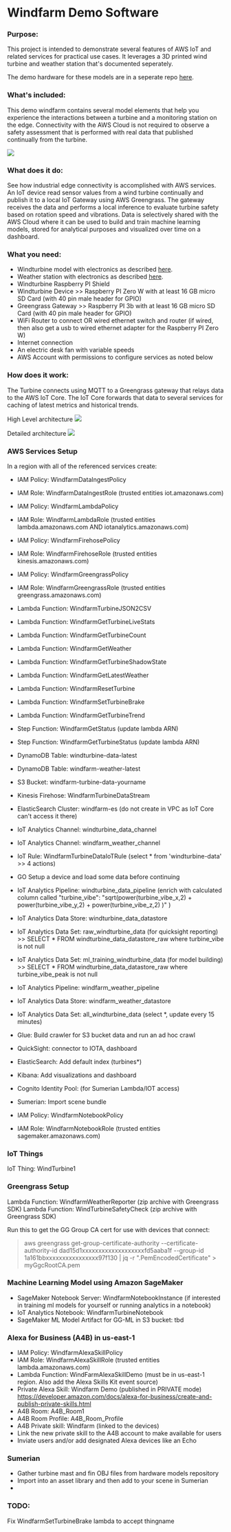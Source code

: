 # Windfarm Demo Software

### Purpose:
This project is intended to demonstrate several features of AWS IoT and related services for practical use cases. It leverages a 3D printed wind turbine and weather station that's documented seperately.

The demo hardware for these models are in a seperate repo [here](https://github.com/KevinOleniczak/Windfarm-hardware).

### What's included:
This demo windfarm contains several model elements that help you experience the interactions between a turbine and a monitoring station on the edge. Connectivity with the AWS Cloud is not required to observe a safety assessment that is performed with real data that published continually from the turbine.

![](windfarm_demo.jpg)

### What does it do:
See how industrial edge connectivity is accomplished with AWS services. An IoT device read sensor values from a wind turbine continually and publish it to a local IoT Gateway using AWS Greengrass. The gateway receives the data and performs a local inference to evaluate turbine safety based on rotation speed and vibrations. Data is selectively shared with the AWS Cloud where it can be used to build and train machine learning models, stored for analytical purposes and visualized over time on a dashboard.

### What you need:
* Windturbine model with electronics as described [here](https://github.com/KevinOleniczak/Windfarm-hardware/blob/master/turbine/turbine.md).
* Weather station with electronics as described [here](https://github.com/KevinOleniczak/Windfarm-hardware/blob/master/wx-station/wx-station.md).
* Windturbine Raspberry PI Shield
* Windturbine Device >> Raspberry PI Zero W with at least 16 GB micro SD Card (with 40 pin male header for GPIO)
* Greengrass Gateway >> Raspberry PI 3b with at least 16 GB micro SD Card (with 40 pin male header for GPIO)
* WiFi Router to connect OR wired ethernet switch and router (if wired, then also get a usb to wired ethernet adapter for the Raspberry PI Zero W)
* Internet connection
* An electric desk fan with variable speeds
* AWS Account with permissions to configure services as noted below

### How does it work:
The Turbine connects using MQTT to a Greengrass gateway that relays data to the AWS IoT Core. The IoT Core forwards that data to several services for caching of latest metrics and historical trends.

High Level architecture
![](high_level_arch.png)

Detailed architecture
![](detailed_arch.png)

### AWS Services Setup
In a region with all of the referenced services create:
* IAM Policy: WindfarmDataIngestPolicy
* IAM Role: WindfarmDataIngestRole (trusted entities iot.amazonaws.com)
* IAM Policy: WindfarmLambdaPolicy
* IAM Role: WindfarmLambdaRole (trusted entities lambda.amazonaws.com AND iotanalytics.amazonaws.com)
* IAM Policy: WindfarmFirehosePolicy
* IAM Role: WindfarmFirehoseRole (trusted entities kinesis.amazonaws.com)
* IAM Policy: WindfarmGreengrassPolicy
* IAM Role: WindfarmGreengrassRole (trusted entities greengrass.amazonaws.com)
* Lambda Function: WindfarmTurbineJSON2CSV
* Lambda Function: WindfarmGetTurbineLiveStats
* Lambda Function: WindfarmGetTurbineCount
* Lambda Function: WindfarmGetWeather
* Lambda Function: WindfarmGetTurbineShadowState
* Lambda Function: WindfarmGetLatestWeather
* Lambda Function: WindfarmResetTurbine
* Lambda Function: WindfarmSetTurbineBrake
* Lambda Function: WindfarmGetTurbineTrend
* Step Function: WindfarmGetStatus (update lambda ARN)
* Step Function: WindfarmGetTurbineStatus (update lambda ARN)
* DynamoDB Table: windturbine-data-latest
* DynamoDB Table: windfarm-weather-latest
* S3 Bucket: windfarm-turbine-data-yourname
* Kinesis Firehose: WindfarmTurbineDataStream
* ElasticSearch Cluster: windfarm-es (do not create in VPC as IoT Core can't access it there)
* IoT Analytics Channel: windturbine_data_channel
* IoT Analytics Channel: windfarm_weather_channel
* IoT Rule: WindfarmTurbineDataIoTRule (select * from 'windturbine-data' >> 4 actions)
* GO Setup a device and load some data before continuing


* IoT Analytics Pipeline: windturbine_data_pipeline (enrich with calculated column called "turbine_vibe": "sqrt(power(turbine_vibe_x,2) + power(turbine_vibe_y,2)  + power(turbine_vibe_z,2) )"  )
* IoT Analytics Data Store: windturbine_data_datastore
* IoT Analytics Data Set: raw_windturbine_data (for quicksight reporting) >> SELECT * FROM windturbine_data_datastore_raw where turbine_vibe is not null
* IoT Analytics Data Set: ml_training_windturbine_data (for model building) >> SELECT * FROM windturbine_data_datastore_raw where turbine_vibe_peak is not null
* IoT Analytics Pipeline: windfarm_weather_pipeline
* IoT Analytics Data Store: windfarm_weather_datastore
* IoT Analytics Data Set: all_windturbine_data (select *, update every 15 minutes)
* Glue: Build crawler for S3 bucket data and run an ad hoc crawl
* QuickSight: connector to IOTA, dashboard
* ElasticSearch: Add default index (turbines*)
* Kibana: Add visualizations and dashboard
* Cognito Identity Pool: (for Sumerian Lambda/IOT access)
* Sumerian: Import scene bundle

* IAM Policy: WindfarmNotebookPolicy
* IAM Role: WindfarmNotebookRole (trusted entities sagemaker.amazonaws.com)

### IoT Things
IoT Thing: WindTurbine1

### Greengrass Setup
Lambda Function: WindfarmWeatherReporter (zip archive with Greengrass SDK)
Lambda Function: WindTurbineSafetyCheck (zip archive with Greengrass SDK)


Run this to get the GG Group CA cert for use with devices that connect:
> aws greengrass get-group-certificate-authority --certificate-authority-id dad15d1xxxxxxxxxxxxxxxxxxxfd5aaba1f --group-id 1a161bbxxxxxxxxxxxxxxxx97f130 | jq -r ".PemEncodedCertificate" > myGgcRootCA.pem

### Machine Learning Model using Amazon SageMaker
* SageMaker Notebook Server: WindfarmNotebookInstance (if interested in training ml models for yourself or running analytics in a notebook)
* IoT Analytics Notebook: WindfarmTurbineNotebook
* SageMaker ML Model Artifact for GG-ML in S3 bucket: tbd


### Alexa for Business (A4B) in us-east-1
* IAM Policy: WindfarmAlexaSkillPolicy
* IAM Role: WindfarmAlexaSkillRole (trusted entities lambda.amazonaws.com)
* Lambda Function: WindFarmAlexaSkillDemo (must be in us-east-1 region. Also add the Alexa Skills Kit event source)
* Private Alexa Skill: Windfarm Demo (published in PRIVATE mode) https://developer.amazon.com/docs/alexa-for-business/create-and-publish-private-skills.html
* A4B Room: A4B_Room1
* A4B Room Profile: A4B_Room_Profile
* A4B Private skill: Windfarm (linked to the devices)
* Link the new private skill to the A4B account to make available for users
* Inviate users and/or add designated Alexa devices like an Echo

### Sumerian
* Gather turbine mast and fin OBJ files from hardware models repository
* Import into an asset library and then add to your scene in Sumerian
* 

### TODO:
Fix WindfarmSetTurbineBrake lambda to accept thingname
